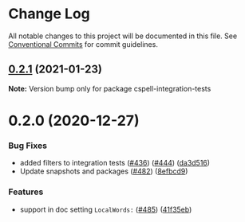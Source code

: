 # Change Log

All notable changes to this project will be documented in this file.
See [Conventional Commits](https://conventionalcommits.org) for commit guidelines.

## [0.2.1](https://github.com/streetsidesoftware/cspell/compare/cspell-integration-tests@0.2.0...cspell-integration-tests@0.2.1) (2021-01-23)

**Note:** Version bump only for package cspell-integration-tests





# 0.2.0 (2020-12-27)


### Bug Fixes

* added filters to integration tests ([#436](https://github.com/streetsidesoftware/cspell/issues/436)) ([#444](https://github.com/streetsidesoftware/cspell/issues/444)) ([da3d516](https://github.com/streetsidesoftware/cspell/commit/da3d516b102ec87d9b3c305649e3755e0ce46192))
* Update snapshots and packages ([#482](https://github.com/streetsidesoftware/cspell/issues/482)) ([8efbcd9](https://github.com/streetsidesoftware/cspell/commit/8efbcd9187898586030a53d1d7de9bdfe4a67078))


### Features

* support in doc setting `LocalWords:` ([#485](https://github.com/streetsidesoftware/cspell/issues/485)) ([41f35eb](https://github.com/streetsidesoftware/cspell/commit/41f35eb22881e0f39947f57f3d91d93c26affe8d))
